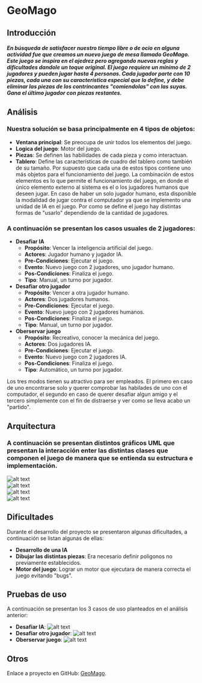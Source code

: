 ﻿GeoMago
=======

Introducción
------------
##### En búsqueda de satisfacer nuestro tiempo libre o de ocio en alguna actividad fue que creamos un nuevo juego de mesa llamado GeoMago. Este juego se inspira en el ajedrez pero agregando nuevas reglas y dificultades dandole un toque original. El juego requiere un mínimo de 2 jugadores y pueden jugar hasta 4 personas. Cada jugador parte con 10 piezas, cada una con su característica especial que lo define, y debe eliminar las piezas de los contrincantes "comiendolas" con las suyas. Gana el último jugador con piezas restantes.

Análisis
------------
### Nuestra solución se basa principalmente en 4 tipos de objetos:
- **Ventana principal**: Se preocupa de unir todos los elementos del juego.
- **Logica del juego**: Motor del juego.
- **Piezas**: Se definen las habilidades de cada pieza y como interactuan.
- **Tablero**: Define las características de cuadro del tablero como también de su tamaño.
Por supuesto que cada una de estos tipos contiene uno más objetos para el funcionamiento del juego.
La combinación de estos elementos es lo que permite el funcionamiento del juego, en donde el único elemento externo al sistema es el o los jugadores humanos que deseen jugar. En caso de haber un solo jugador humano, esta disponible la modalidad de jugar contra el computador ya que se implemento una unidad de IA en el juego.
Por como se define el juego hay distintas formas de "usarlo" dependiendo de la cantidad de jugadores.

### A continuación se presentan los casos usuales de 2 jugadores:
- 	**Desafiar IA**  
    - **Propósito**: Vencer la inteligencia artificial del juego.  
    - **Actores**: Jugador humano y jugador IA.  
    - **Pre-Condiciones**: Ejecutar el juego.  
    - **Evento**: Nuevo juego con 2 jugadores, uno jugador humano.  
    - **Pos-Condiciones**: Finaliza el juego.  
    - **Tipo**: Manual, un turno por jugador.  
- 	**Desafiar otro jugador**  
    - **Propósito**: Vencer a otra jugador humano.  
    - **Actores**: Dos jugadores humanos.  
    - **Pre-Condiciones**: Ejecutar el juego.  
    - **Evento**: Nuevo juego con 2 jugadores humanos.  
    - **Pos-Condiciones**: Finaliza el juego.  
    - **Tipo**: Manual, un turno por jugador.  
- 	**Oberservar juego**  
    - **Propósito**: Recreativo, conocer la mecánica del juego.  
    - **Actores**: Dos jugadores IA.  
    - **Pre-Condiciones**: Ejecutar el juego.  
    - **Evento**: Nuevo juego con 2 jugadores IA.  
    - **Pos-Condiciones**: Finaliza el juego.  
    - **Tipo**: Automático, un turno por jugador.  
	
	
Los tres modos tienen su atractivo para ser empleados. El primero en caso de uno encontrarse solo y querer comprobar las habilades de uno con el computador, el segundo en caso de querer desafiar algun amigo y el tercero simplemente con el fin de distraerse y ver como se lleva acabo un "partido".

Arquitectura
------------
### A continuación se presentan distintos gráficos UML que presentan la interacción enter las distintas clases que componen el juego de manera que se entienda su estructura e implementación.

![alt text](https://raw.githubusercontent.com/Lisergishnu/GeoMago/master/etc/UML/General.png)  
![alt text](https://raw.githubusercontent.com/Lisergishnu/GeoMago/master/etc/UML/RelacionesCeldas.png)  
![alt text](https://raw.githubusercontent.com/Lisergishnu/GeoMago/master/etc/UML/RelacionesPiezas.png)  
![alt text](https://raw.githubusercontent.com/Lisergishnu/GeoMago/master/etc/UML/prueba.PNG)  

Dificultades
------------
Durante el desarrollo del proyecto se presentaron algunas dificultades, a continuación se listan algunas de ellas:
- **Desarrollo de una IA**
- **Dibujar las distintas piezas**: Era necesario definir poligonos no previamente establecidos.
- **Motor del juego**: Lograr un motor que ejecutara de manera correcta el juego evitando "bugs".

Pruebas de uso
------------
A continuación se presentan los 3 casos de uso planteados en el análisis anterior:
- **Desafiar IA**: 
	![alt text](https://raw.githubusercontent.com/Lisergishnu/GeoMago/master/capturas/player_vs_IA.PNG)
- **Desafiar otro jugador**:
	![alt text](https://raw.githubusercontent.com/Lisergishnu/GeoMago/master/capturas/player_vs_player.PNG)
- **Oberservar juego**:
	![alt text](enlace)
	
Otros
------------
Enlace a proyecto en GitHub:
[GeoMago](https://github.com/Lisergishnu/GeoMago).
